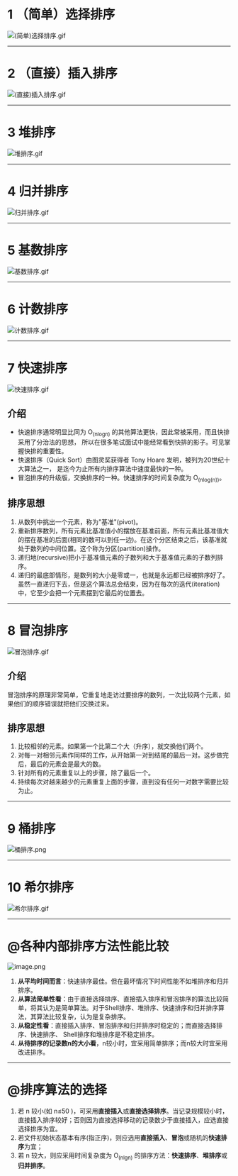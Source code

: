 #

# 1 （简单）选择排序

![(简单)选择排序.gif](https://cdn.jsdelivr.net/gh/Lxzz24/Repo/images/Sort1.gif "-gifcontrol-mode=click;")

---
# 2 （直接）插入排序

![(直接)插入排序.gif](https://cdn.jsdelivr.net/gh/Lxzz24/Repo/images/Sort2.gif "-gifcontrol-mode=click;")

---
# 3 堆排序

![堆排序.gif](https://cdn.jsdelivr.net/gh/Lxzz24/Repo/images/Sort3.gif "-gifcontrol-mode=click;")

---
# 4 归并排序

![归并排序.gif](https://cdn.jsdelivr.net/gh/Lxzz24/Repo/images/Sort4.gif "-gifcontrol-mode=click;")

---
# 5 基数排序

![基数排序.gif](https://cdn.jsdelivr.net/gh/Lxzz24/Repo/images/Sort5.gif "-gifcontrol-mode=click;")

---
# 6 计数排序

![计数排序.gif](https://cdn.jsdelivr.net/gh/Lxzz24/Repo/images/Sort6.gif "-gifcontrol-mode=click;")

---
# 7 快速排序

![快速排序.gif](https://cdn.jsdelivr.net/gh/Lxzz24/Repo/images/Sort7.gif "-gifcontrol-mode=click;")

## 介绍 

- 快速排序通常明显比同为 O<sub>(nlogn)</sub> 的其他算法更快，因此常被采用，而且快排采用了分治法的思想，
所以在很多笔试面试中能经常看到快排的影子。可见掌握快排的重要性。 
- 快速排序（Quick Sort）由图灵奖获得者 Tony Hoare 发明，被列为20世纪十大算法之一，
是迄今为止所有内排序算法中速度最快的一种。
- 冒泡排序的升级版，交换排序的一种。快速排序的时间复杂度为 O<sub>(nlog(n))</sub>。

## 排序思想
1. 从数列中挑出一个元素，称为"基准"(pivot)。
2. 重新排序数列，所有元素比基准值小的摆放在基准前面，所有元素比基准值大的摆在基准的后面(相同的数可以到任一边)。在这个分区结束之后，该基准就处于数列的中间位置。这个称为分区(partition)操作。 
3. 递归地(recursive)把小于基准值元素的子数列和大于基准值元素的子数列排序。
4. 递归的最底部情形，是数列的大小是零或一，也就是永远都已经被排序好了。虽然一直递归下去，但是这个算法总会结束，因为在每次的迭代(iteration)中，它至少会把一个元素摆到它最后的位置去。

---
# 8 冒泡排序

![冒泡排序.gif](https://cdn.jsdelivr.net/gh/Lxzz24/Repo/images/Sort8.gif "-gifcontrol-mode=click;")

## 介绍
冒泡排序的原理非常简单，它重复地走访过要排序的数列，一次比较两个元素，如果他们的顺序错误就把他们交换过来。 

## 排序思想
1. 比较相邻的元素。如果第一个比第二个大（升序），就交换他们两个。 
2. 对每一对相邻元素作同样的工作，从开始第一对到结尾的最后一对。这步做完后，最后的元素会是最大的数。 
3. 针对所有的元素重复以上的步骤，除了最后一个。 
4. 持续每次对越来越少的元素重复上面的步骤，直到没有任何一对数字需要比较为止。

---
# 9 桶排序

![桶排序.png](https://cdn.jsdelivr.net/gh/Lxzz24/Repo/images/Sort9.png)

---
# 10 希尔排序

![希尔排序.gif](https://cdn.jsdelivr.net/gh/Lxzz24/Repo/images/Sort10.gif "-gifcontrol-mode=click;")

---
# @各种内部排序方法性能比较

![image.png](https://cdn.jsdelivr.net/gh/Lxzz24/Repo/images/Sort11.png)

1. **从平均时间而言**：快速排序最佳。但在最坏情况下时间性能不如堆排序和归并排序。 
2. ​**从算法简单性看**：由于直接选择排序、直接插入排序和冒泡排序的算法比较简单，将其认为是简单算法。对于Shell排序、堆排序、快速排序和归并排序算法，其算法比较复杂，认为是复杂排序。 
3. ​**从稳定性看**：直接插入排序、冒泡排序和归并排序时稳定的；而直接选择排序、快速排序、 Shell排序和堆排序是不稳定排序。
4. **从待排序的记录数n的大小看**，n较小时，宜采用简单排序；而n较大时宜采用改进排序。

---
# @排序算法的选择 
1. 若 n 较小(如 n≤50 )，可采用**直接插入**或**直接选择排序**。当记录规模较小时，直接插入排序较好；否则因为直接选择移动的记录数少于直接插入，应选直接选择排序为宜。 
2. 若文件初始状态基本有序(指正序)，则应选用**直接插入**、**冒泡**或随机的**快速排序**为宜； 
3. 若 n 较大，则应采用时间复杂度为 O<sub>(nlgn)</sub> 的排序方法：**快速排序**、**堆排序**或**归并排序**。